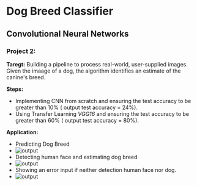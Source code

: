 # Dog Breed Classifier
## Convolutional Neural Networks
### Project 2:
**Taregt:**
Building a pipeline to process real-world, user-supplied images. Given the imaage of a dog, the algorithm identifies an estimate of the canine's breed.

**Steps:**
- Implementing CNN from scratch and ensuring the test accuracy to be greater than 10% ( output test accuracy = 24%).
- Using Transfer Learning _VGG16_ and ensuring the test accuracy to be greater than 60% ( output test accuracy = 80%).

**Application:**
- Predicting Dog Breed
- ![output](https://github.com/Yasmin-Hesham/Deep-Learning-Udacity-Nanodegree/blob/master/2-Dog%20Breed%20Classifier/sample_output/dog.PNG)
- Detecting human face and estimating dog breed
- ![output](https://github.com/Yasmin-Hesham/Deep-Learning-Udacity-Nanodegree/blob/master/2-Dog%20Breed%20Classifier/sample_output/human.PNG)
- Showing an error input if neither detection human face nor dog.
- ![output](https://github.com/Yasmin-Hesham/Deep-Learning-Udacity-Nanodegree/blob/master/2-Dog%20Breed%20Classifier/sample_output/cat.PNG)
